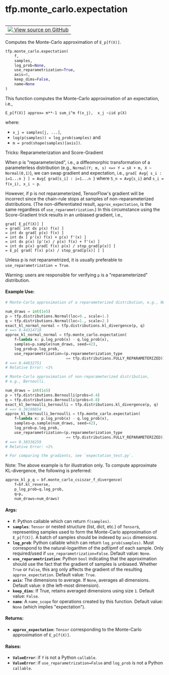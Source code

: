 <div itemscope itemtype="http://developers.google.com/ReferenceObject">
<meta itemprop="name" content="tfp.monte_carlo.expectation" />
<meta itemprop="path" content="Stable" />
</div>

# tfp.monte_carlo.expectation


<table class="tfo-notebook-buttons tfo-api" align="left">

<td>
  <a target="_blank" href="https://github.com/tensorflow/probability/blob/master/tensorflow_probability/python/monte_carlo/expectation.py">
    <img src="https://www.tensorflow.org/images/GitHub-Mark-32px.png" />
    View source on GitHub
  </a>
</td></table>



Computes the Monte-Carlo approximation of `E_p[f(X)]`.

``` python
tfp.monte_carlo.expectation(
    f,
    samples,
    log_prob=None,
    use_reparametrization=True,
    axis=0,
    keep_dims=False,
    name=None
)
```



<!-- Placeholder for "Used in" -->

This function computes the Monte-Carlo approximation of an expectation, i.e.,

```none
E_p[f(X)] approx= m**-1 sum_i^m f(x_j),  x_j ~iid p(X)
```

where:

- `x_j = samples[j, ...]`,
- `log(p(samples)) = log_prob(samples)` and
- `m = prod(shape(samples)[axis])`.

Tricks: Reparameterization and Score-Gradient

When p is "reparameterized", i.e., a diffeomorphic transformation of a
parameterless distribution (e.g.,
`Normal(Y; m, s) <=> Y = sX + m, X ~ Normal(0,1)`), we can swap gradient and
expectation, i.e.,
`grad[ Avg{ s_i : i=1...n } ] = Avg{ grad[s_i] : i=1...n }` where
`S_n = Avg{s_i}` and `s_i = f(x_i), x_i ~ p`.

However, if p is not reparameterized, TensorFlow's gradient will be incorrect
since the chain-rule stops at samples of non-reparameterized distributions.
(The non-differentiated result, `approx_expectation`, is the same regardless
of `use_reparametrization`.) In this circumstance using the Score-Gradient
trick results in an unbiased gradient, i.e.,

```none
grad[ E_p[f(X)] ]
= grad[ int dx p(x) f(x) ]
= int dx grad[ p(x) f(x) ]
= int dx [ p'(x) f(x) + p(x) f'(x) ]
= int dx p(x) [p'(x) / p(x) f(x) + f'(x) ]
= int dx p(x) grad[ f(x) p(x) / stop_grad[p(x)] ]
= E_p[ grad[ f(x) p(x) / stop_grad[p(x)] ] ]
```

Unless p is not reparametrized, it is usually preferable to
`use_reparametrization = True`.

Warning: users are responsible for verifying `p` is a "reparameterized"
distribution.

#### Example Use:



```python
# Monte-Carlo approximation of a reparameterized distribution, e.g., Normal.

num_draws = int(1e5)
p = tfp.distributions.Normal(loc=0., scale=1.)
q = tfp.distributions.Normal(loc=1., scale=2.)
exact_kl_normal_normal = tfp.distributions.kl_divergence(p, q)
# ==> 0.44314718
approx_kl_normal_normal = tfp.monte_carlo.expectation(
    f=lambda x: p.log_prob(x) - q.log_prob(x),
    samples=p.sample(num_draws, seed=42),
    log_prob=p.log_prob,
    use_reparametrization=(p.reparameterization_type
                           == tfp.distributions.FULLY_REPARAMETERIZED))
# ==> 0.44632751
# Relative Error: <1%

# Monte-Carlo approximation of non-reparameterized distribution,
# e.g., Bernoulli.

num_draws = int(1e5)
p = tfp.distributions.Bernoulli(probs=0.4)
q = tfp.distributions.Bernoulli(probs=0.8)
exact_kl_bernoulli_bernoulli = tfp.distributions.kl_divergence(p, q)
# ==> 0.38190854
approx_kl_bernoulli_bernoulli = tfp.monte_carlo.expectation(
    f=lambda x: p.log_prob(x) - q.log_prob(x),
    samples=p.sample(num_draws, seed=42),
    log_prob=p.log_prob,
    use_reparametrization=(p.reparameterization_type
                           == tfp.distributions.FULLY_REPARAMETERIZED))
# ==> 0.38336259
# Relative Error: <1%

# For comparing the gradients, see `expectation_test.py`.
```

Note: The above example is for illustration only. To compute approximate
KL-divergence, the following is preferred:

```python
approx_kl_p_q = bf.monte_carlo_csiszar_f_divergence(
    f=bf.kl_reverse,
    p_log_prob=q.log_prob,
    q=p,
    num_draws=num_draws)
```

#### Args:


* <b>`f`</b>: Python callable which can return `f(samples)`.
* <b>`samples`</b>: `Tensor` or nested structure (list, dict, etc.) of `Tensor`s,
  representing samples used to form the Monte-Carlo approximation of
  `E_p[f(X)]`.  A batch of samples should be indexed by `axis` dimensions.
* <b>`log_prob`</b>: Python callable which can return `log_prob(samples)`. Must
  correspond to the natural-logarithm of the pdf/pmf of each sample. Only
  required/used if `use_reparametrization=False`.
  Default value: `None`.
* <b>`use_reparametrization`</b>: Python `bool` indicating that the approximation
  should use the fact that the gradient of samples is unbiased. Whether
  `True` or `False`, this arg only affects the gradient of the resulting
  `approx_expectation`.
  Default value: `True`.
* <b>`axis`</b>: The dimensions to average. If `None`, averages all
  dimensions.
  Default value: `0` (the left-most dimension).
* <b>`keep_dims`</b>: If True, retains averaged dimensions using size `1`.
  Default value: `False`.
* <b>`name`</b>: A `name_scope` for operations created by this function.
  Default value: `None` (which implies "expectation").


#### Returns:


* <b>`approx_expectation`</b>: `Tensor` corresponding to the Monte-Carlo approximation
  of `E_p[f(X)]`.


#### Raises:


* <b>`ValueError`</b>: if `f` is not a Python `callable`.
* <b>`ValueError`</b>: if `use_reparametrization=False` and `log_prob` is not a Python
  `callable`.